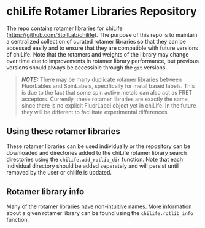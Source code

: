 # chiLife Rotamer Libraries Repository

The repo contains rotamer libraries for chiLife (https://github.com/StollLab/chilife). The purpose of this repo is to 
maintain a centralized collection of curated rotamer libraries so that they can be accessed easily and to ensure that 
they are compatible with future versions of chiLife. Note that the rotamers and weights of the library may change over 
time due to improvements in rotamer library performance, but previous versions should always be accessible through the 
``git`` versions.

> **_NOTE:_** There may be many duplicate rotamer libraries between FluorLables and SpinLabels, specifically for metal
> based labels. This is due to the fact that some spin active metals can also act as FRET acceptors. Currently, these 
> rotamer libraries are exactly the same, since there is no explicit FluorLabel object yet in chiLife. In the future 
> they will be different to facilitate experimental differences.

## Using these rotamer libraries
These rotamer libraries can be used individually or the repository can be downloaded and directories added to the 
chiLife rotamer library search directories using the ``chilife.add_rotlib_dir`` function. Note that each individual directory should be added 
separately and will persist until removed by the user or chilife is updated.


## Rotamer library info
Many of the rotamer libraries have non-intuitive names. More information about a given rotamer library can be found 
using the ``chilife.rotlib_info`` function. 
